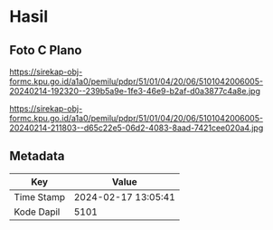 # Hasil

## Foto C Plano

https://sirekap-obj-formc.kpu.go.id/a1a0/pemilu/pdpr/51/01/04/20/06/5101042006005-20240214-192320--239b5a9e-1fe3-46e9-b2af-d0a3877c4a8e.jpg

https://sirekap-obj-formc.kpu.go.id/a1a0/pemilu/pdpr/51/01/04/20/06/5101042006005-20240214-211803--d65c22e5-06d2-4083-8aad-7421cee020a4.jpg


## Metadata

| Key        | Value               |
| ---------- | ------------------- |
| Time Stamp | 2024-02-17 13:05:41 |
| Kode Dapil | 5101                |



